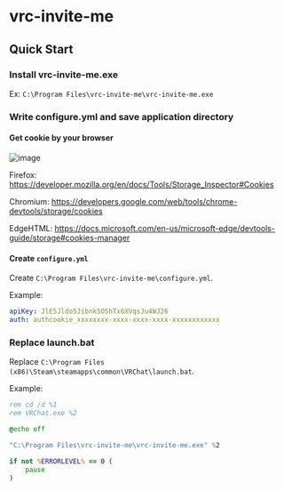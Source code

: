 # vrc-invite-me

## Quick Start

### Install vrc-invite-me.exe
Ex: `C:\Program Files\vrc-invite-me\vrc-invite-me.exe`

### Write configure.yml and save application directory

#### Get cookie by your browser

![image](https://user-images.githubusercontent.com/11992915/88283162-df2d6680-cd25-11ea-8faa-54b680c45317.png)

Firefox: https://developer.mozilla.org/en/docs/Tools/Storage_Inspector#Cookies

Chromium: https://developers.google.com/web/tools/chrome-devtools/storage/cookies

EdgeHTML: https://docs.microsoft.com/en-us/microsoft-edge/devtools-guide/storage#cookies-manager

#### Create `configure.yml`

Create `C:\Program Files\vrc-invite-me\configure.yml`.

Example:
```yaml
apiKey: JlE5Jldo5Jibnk5O5hTx6XVqsJu4WJ26
auth: authcookie_xxxxxxxx-xxxx-xxxx-xxxx-xxxxxxxxxxxx
```

### Replace launch.bat
Replace `C:\Program Files (x86)\Steam\steamapps\common\VRChat\launch.bat`.

Example:
```bat
rem cd /d %1
rem VRChat.exe %2

@echo off

"C:\Program Files\vrc-invite-me\vrc-invite-me.exe" %2

if not %ERRORLEVEL% == 0 (
    pause
)
```


